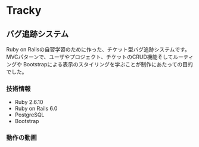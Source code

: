# Tracky

## バグ追跡システム

Ruby on Railsの自習学習のために作った、チケット型バグ追跡システムです。
MVCパターンで、ユーザやプロジェクト、チケットのCRUD機能そしてルーティングや
Bootstrapによる表示のスタイリングを学ぶことが制作にあたっての目的でした。

### 技術情報
- Ruby 2.6.10
- Ruby on Rails 6.0
- PostgreSQL
- Bootstrap

### 動作の動画


